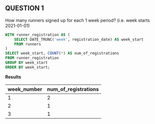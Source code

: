 QUESTION 1
-----------

How many runners signed up for each 1 week period? (i.e. week starts 2021-01-01)

```sql
WITH runner_registration AS (
    SELECT DATE_TRUNC('week', registration_date) AS week_start
    FROM runners
)
SELECT week_start, COUNT(*) AS num_of_registrations
FROM runner_registration
GROUP BY week_start
ORDER BY week_start;
```

**Results**

| week_number | num_of_registrations |
| ----------- | -------------------- |
| 1           | 2                    |
| 2           | 1                    |
| 3           | 1                    |

